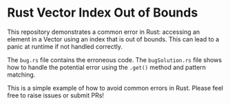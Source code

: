 # Rust Vector Index Out of Bounds

This repository demonstrates a common error in Rust: accessing an element in a Vector using an index that is out of bounds. This can lead to a panic at runtime if not handled correctly.

The `bug.rs` file contains the erroneous code. The `bugSolution.rs` file shows how to handle the potential error using the `.get()` method and pattern matching.

This is a simple example of how to avoid common errors in Rust. Please feel free to raise issues or submit PRs!